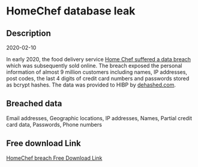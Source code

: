 # HomeChef database leak

## Description

2020-02-10

In early 2020, the food delivery service <a href="https://techcrunch.com/2020/05/20/home-chef-data-breach/" target="_blank" rel="noopener">Home Chef suffered a data breach</a> which was subsequently sold online. The breach exposed the personal information of almost 9 million customers including names, IP addresses, post codes, the last 4 digits of credit card numbers and passwords stored as bcrypt hashes. The data was provided to HIBP by <a href="https://dehashed.com/" target="_blank" rel="noopener">dehashed.com</a>.

## Breached data

Email addresses, Geographic locations, IP addresses, Names, Partial credit card data, Passwords, Phone numbers

## Free download Link

[HomeChef breach Free Download Link](https://tinyurl.com/2b2k277t)
